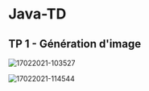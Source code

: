 # Java-TD

## TP 1 - Génération d'image 

![17022021-103527](https://user-images.githubusercontent.com/25727549/108184894-01486500-710c-11eb-9a93-b7557e8b79e9.jpg)

![17022021-114544](https://user-images.githubusercontent.com/25727549/108193469-c1867b00-7115-11eb-8af3-98dd507617da.jpg)
